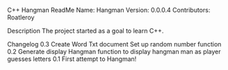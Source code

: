 C++ Hangman ReadMe
Name: Hangman
Version: 0.0.0.4
Contributors: Roatleroy

Description
The project started as a goal to learn C++. 

Changelog
0.3
Create Word Txt document
Set up random number function
0.2
Generate display Hangman function to display hangman man as player guesses letters
0.1
First attempt to Hangman!

